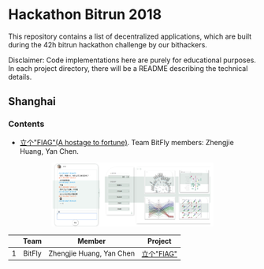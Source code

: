 # Hackathon Bitrun 2018

This repository contains a list of decentralized applications, which are built during the 42h bitrun hackathon challenge by our bithackers. 

Disclaimer: Code implementations here are purely for educational purposes. In each project directory, there will be a README describing the technical details.

## Shanghai

### Contents

- [立个"FlAG"(A hostage to fortune)](https://github.com/AwesomeHuang/Shanghai-Hackthon-BitFly). Team BitFly members: Zhengjie Huang, Yan Chen.

<div align=center><img width="65%" height="65%" src="figure/1.png"/></div>


|      |    Team    |   Member    |                  Project                   |
| ---- | :--------: | :---------: | :--------------------------------------: |
| 1    | BitFly | Zhengjie Huang, Yan Chen <br>  | [立个"FlAG"](https://github.com/AwesomeHuang/Shanghai-Hackthon-BitFly) |
